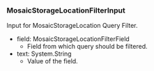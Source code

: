 ### MosaicStorageLocationFilterInput
Input for MosaicStorageLocation Query Filter.

- field: MosaicStorageLocationFilterField
  - Field from which query should be filtered.
- text: System.String
  - Value of the field.
